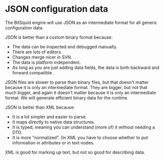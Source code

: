 # JSON configuration data

The BitSquid engine will use JSON as an intermediate format for all generic configuration data.

JSON is better than a custom binary format because:

* The data can be inspected and debugged manually.
* There are lots of editors.
* Changes merge nicer in SVN.
* The data is platform independent.
* As long as you are just adding data fields, the data is both backward and forward compatible.

JSON files are slower to parse than binary files, but that doesn't matter because it is only an intermediate format. They are bigger, but not that much bigger, and again it doesn't matter because it is only an intermediate format. We will generate efficient binary data for the runtime.

JSON is better than XML because:

* It is a lot simpler and easier to parse.
* It maps directly to native data structures.
* It is typed, meaning you can understand (more of) it without needing a DTD.
* It is more "normalized". (In XML you have to choose whether to put information in attributes or in text nodes.

XML is good for marking up text, but not so good for describing data.